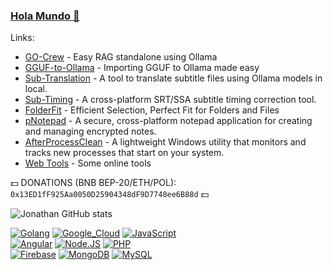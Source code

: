 ### [Hola Mundo 👋](https://www.jonathanhecl.com)

Links:
- [GO-Crew](https://www.jonathanhecl.com/go-crew/) - Easy RAG standalone using Ollama
- [GGUF-to-Ollama](https://github.com/jonathanhecl/gguf-to-ollama) - Importing GGUF to Ollama made easy
- [Sub-Translation](https://github.com/jonathanhecl/sub-translation) - A tool to translate subtitle files using Ollama models in local.
- [Sub-Timing](https://github.com/jonathanhecl/sub-timing) - A cross-platform SRT/SSA subtitle timing correction tool.
- [FolderFit](https://github.com/jonathanhecl/folderfit) - Efficient Selection, Perfect Fit for Folders and Files
- [pNotepad](https://github.com/jonathanhecl/pNotepad) - A secure, cross-platform notepad application for creating and managing encrypted notes.
- [AfterProcessClean](https://github.com/jonathanhecl/after-process-clean) - A lightweight Windows utility that monitors and tracks new processes that start on your system.
- [Web Tools](https://jonathanhecl.github.io/web-tools/) - Some online tools

💵 DONATIONS (BNB BEP-20/ETH/POL): `0x13ED1fF925Aa0050D25904348dF9D7748ee6B88d` 💵 

![Jonathan GitHub stats](https://github-readme-stats.vercel.app/api?username=jonathanhecl&show_icons=true&theme=dark)



[![Golang](https://img.shields.io/badge/Golang-47A248?style=for-the-badge&logo=go&logoColor=white&labelColor=101010)](https://github.com/jonathanhecl?tab=repositories)
[![Google_Cloud](https://img.shields.io/badge/Google_Cloud-4285F4?style=for-the-badge&logo=google&logoColor=white&labelColor=101010)](https://github.com/jonathanhecl?tab=repositories)
[![JavaScript](https://img.shields.io/badge/JavaScript-F7DF1E?style=for-the-badge&logo=javascript&logoColor=white&labelColor=101010)](https://github.com/jonathanhecl?tab=repositories)<br/>
[![Angular](https://img.shields.io/badge/Angular-FA7343?style=for-the-badge&logo=angular&logoColor=white&labelColor=101010)](https://github.com/jonathanhecl?tab=repositories)
[![Node.JS](https://img.shields.io/badge/Node.JS-339933?style=for-the-badge&logo=node.js&logoColor=white&labelColor=101010)](https://github.com/jonathanhecl?tab=repositories)
[![PHP](https://img.shields.io/badge/PHP-1575F9?style=for-the-badge&logo=php&logoColor=white&labelColor=101010)](https://github.com/jonathanhecl?tab=repositories)<br/>
[![Firebase](https://img.shields.io/badge/Firebase-FFCA28?style=for-the-badge&logo=firebase&logoColor=white&labelColor=101010)](https://github.com/jonathanhecl?tab=repositories)
[![MongoDB](https://img.shields.io/badge/MongoDB-47A248?style=for-the-badge&logo=mongodb&logoColor=white&labelColor=101010)](https://github.com/jonathanhecl?tab=repositories)
[![MySQL](https://img.shields.io/badge/MySQL-4479A1?style=for-the-badge&logo=mysql&logoColor=white&labelColor=101010)](https://github.com/jonathanhecl?tab=repositories)

<!--
**jonathanhecl/jonathanhecl** is a ✨ _special_ ✨ repository because its `README.md` (this file) appears on your GitHub profile.

Here are some ideas to get you started:

- 🔭 I’m currently working on ...
- 🌱 I’m currently learning ...
- 👯 I’m looking to collaborate on ...
- 🤔 I’m looking for help with ...
- 💬 Ask me about ...
- 📫 How to reach me: ...
- 😄 Pronouns: ...
- ⚡ Fun fact: ...
-->
